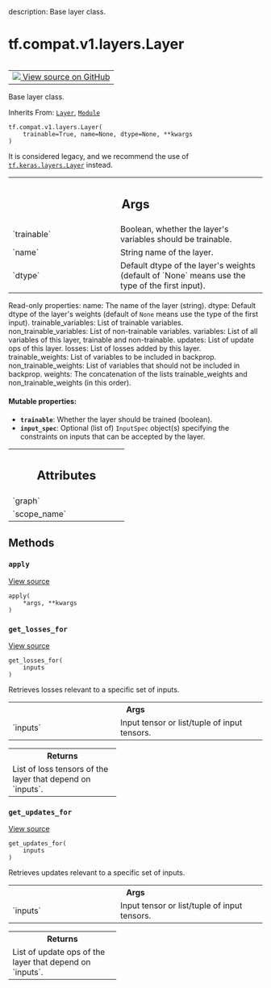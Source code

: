 description: Base layer class.

<div itemscope itemtype="http://developers.google.com/ReferenceObject">
<meta itemprop="name" content="tf.compat.v1.layers.Layer" />
<meta itemprop="path" content="Stable" />
<meta itemprop="property" content="__init__"/>
<meta itemprop="property" content="__new__"/>
<meta itemprop="property" content="apply"/>
<meta itemprop="property" content="get_losses_for"/>
<meta itemprop="property" content="get_updates_for"/>
</div>

# tf.compat.v1.layers.Layer

<!-- Insert buttons and diff -->

<table class="tfo-notebook-buttons tfo-api nocontent" align="left">
<td>
  <a target="_blank" href="https://github.com/keras-team/keras/tree/v2.9.0/keras/legacy_tf_layers/base.py#L155-L600">
    <img src="https://www.tensorflow.org/images/GitHub-Mark-32px.png" />
    View source on GitHub
  </a>
</td>
</table>



Base layer class.

Inherits From: [`Layer`](../../../../tf/keras/layers/Layer.md), [`Module`](../../../../tf/Module.md)

<pre class="devsite-click-to-copy prettyprint lang-py tfo-signature-link">
<code>tf.compat.v1.layers.Layer(
    trainable=True, name=None, dtype=None, **kwargs
)
</code></pre>



<!-- Placeholder for "Used in" -->

It is considered legacy, and we recommend the use of <a href="../../../../tf/keras/layers/Layer.md"><code>tf.keras.layers.Layer</code></a>
instead.

<!-- Tabular view -->
 <table class="responsive fixed orange">
<colgroup><col width="214px"><col></colgroup>
<tr><th colspan="2"><h2 class="add-link">Args</h2></th></tr>

<tr>
<td>
`trainable`
</td>
<td>
Boolean, whether the layer's variables should be trainable.
</td>
</tr><tr>
<td>
`name`
</td>
<td>
String name of the layer.
</td>
</tr><tr>
<td>
`dtype`
</td>
<td>
Default dtype of the layer's weights (default of `None` means use the
type of the first input).
</td>
</tr>
</table>


Read-only properties:
  name: The name of the layer (string).
  dtype: Default dtype of the layer's weights (default of `None` means use the
    type of the first input).
  trainable_variables: List of trainable variables.
  non_trainable_variables: List of non-trainable variables.
  variables: List of all variables of this layer, trainable and
    non-trainable.
  updates: List of update ops of this layer.
  losses: List of losses added by this layer.
  trainable_weights: List of variables to be included in backprop.
  non_trainable_weights: List of variables that should not be
    included in backprop.
  weights: The concatenation of the lists trainable_weights and
    non_trainable_weights (in this order).

#### Mutable properties:


* <b>`trainable`</b>: Whether the layer should be trained (boolean).
* <b>`input_spec`</b>: Optional (list of) `InputSpec` object(s) specifying the
  constraints on inputs that can be accepted by the layer.




<!-- Tabular view -->
 <table class="responsive fixed orange">
<colgroup><col width="214px"><col></colgroup>
<tr><th colspan="2"><h2 class="add-link">Attributes</h2></th></tr>

<tr>
<td>
`graph`
</td>
<td>

</td>
</tr><tr>
<td>
`scope_name`
</td>
<td>

</td>
</tr>
</table>



## Methods

<h3 id="apply"><code>apply</code></h3>

<a target="_blank" class="external" href="https://github.com/keras-team/keras/tree/v2.9.0/keras/legacy_tf_layers/base.py#L239-L240">View source</a>

<pre class="devsite-click-to-copy prettyprint lang-py tfo-signature-link">
<code>apply(
    *args, **kwargs
)
</code></pre>




<h3 id="get_losses_for"><code>get_losses_for</code></h3>

<a target="_blank" class="external" href="https://github.com/keras-team/keras/tree/v2.9.0/keras/engine/base_layer_v1.py#L1341-L1358">View source</a>

<pre class="devsite-click-to-copy prettyprint lang-py tfo-signature-link">
<code>get_losses_for(
    inputs
)
</code></pre>

Retrieves losses relevant to a specific set of inputs.


<!-- Tabular view -->
 <table class="responsive fixed orange">
<colgroup><col width="214px"><col></colgroup>
<tr><th colspan="2">Args</th></tr>

<tr>
<td>
`inputs`
</td>
<td>
Input tensor or list/tuple of input tensors.
</td>
</tr>
</table>



<!-- Tabular view -->
 <table class="responsive fixed orange">
<colgroup><col width="214px"><col></colgroup>
<tr><th colspan="2">Returns</th></tr>
<tr class="alt">
<td colspan="2">
List of loss tensors of the layer that depend on `inputs`.
</td>
</tr>

</table>



<h3 id="get_updates_for"><code>get_updates_for</code></h3>

<a target="_blank" class="external" href="https://github.com/keras-team/keras/tree/v2.9.0/keras/engine/base_layer_v1.py#L1322-L1339">View source</a>

<pre class="devsite-click-to-copy prettyprint lang-py tfo-signature-link">
<code>get_updates_for(
    inputs
)
</code></pre>

Retrieves updates relevant to a specific set of inputs.


<!-- Tabular view -->
 <table class="responsive fixed orange">
<colgroup><col width="214px"><col></colgroup>
<tr><th colspan="2">Args</th></tr>

<tr>
<td>
`inputs`
</td>
<td>
Input tensor or list/tuple of input tensors.
</td>
</tr>
</table>



<!-- Tabular view -->
 <table class="responsive fixed orange">
<colgroup><col width="214px"><col></colgroup>
<tr><th colspan="2">Returns</th></tr>
<tr class="alt">
<td colspan="2">
List of update ops of the layer that depend on `inputs`.
</td>
</tr>

</table>





